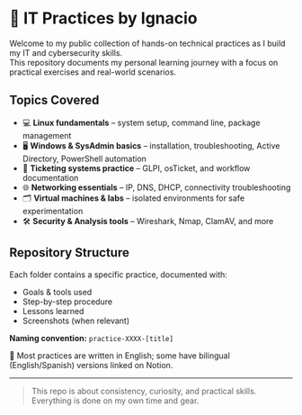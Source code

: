 # 🧪 IT Practices by Ignacio

Welcome to my public collection of hands-on technical practices as I build my IT and cybersecurity skills.  
This repository documents my personal learning journey with a focus on practical exercises and real-world scenarios.

## Topics Covered

- 💻 **Linux fundamentals** – system setup, command line, package management
- 🖥️ **Windows & SysAdmin basics** – installation, troubleshooting, Active Directory, PowerShell automation
- 🧾 **Ticketing systems practice** – GLPI, osTicket, and workflow documentation
- 🌐 **Networking essentials** – IP, DNS, DHCP, connectivity troubleshooting
- 🗂 **Virtual machines & labs** – isolated environments for safe experimentation
- 🛠️ **Security & Analysis tools** – Wireshark, Nmap, ClamAV, and more

## Repository Structure

Each folder contains a specific practice, documented with:

- Goals & tools used  
- Step-by-step procedure  
- Lessons learned  
- Screenshots (when relevant)  

**Naming convention:** `practice-XXXX-[title]`  

📖 Most practices are written in English; some have bilingual (English/Spanish) versions linked on Notion.

---

> This repo is about consistency, curiosity, and practical skills. Everything is done on my own time and gear.


